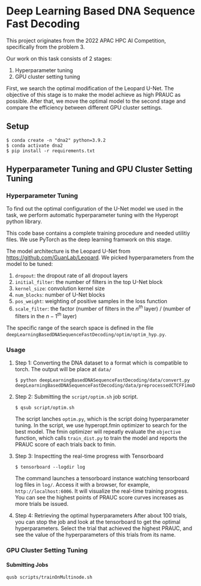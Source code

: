 # Deep Learning Based DNA Sequence Fast Decoding
This project originates from the 2022 APAC HPC AI Competition, specifically from the problem 3.

Our work on this task consists of 2 stages:
1. Hyperparameter tuning
2. GPU cluster setting tuning

First, we search the optimal modification of the Leopard U-Net. The objective of this stage is to make the model achieve as high PRAUC as possible. After that, we move the optimal model to the second stage and compare the efficiency between different GPU cluster settings. 
## Setup
```shell
$ conda create -n "dna2" python=3.9.2
$ conda activate dna2
$ pip install -r requirements.txt 
```
## Hyperparameter Tuning and GPU Cluster Setting Tuning
### Hyperparameter Tuning
To find out the optimal configuration of the U-Net model we used in the task, we perform automatic hyperparameter tuning with the Hyperopt python library.

This code base contains a complete training procedure and needed utilitiy files. We use PyTorch as the deep learning framwork on this stage.

The model architecture is the Leopard U-Net from https://github.com/GuanLab/Leopard. We picked hyperparameters from the model to be tuned:

1. `dropout`: the dropout rate of all dropout layers
2. `initial_filter`: the number of filters in the top U-Net block
3. `kernel_size`: convolution kernel size
4. `num_blocks`: number of U-Net blocks
5. `pos_weight`: weighting of positive samples in the loss function
6. `scale_filter`: the factor (number of filters in the $n^{th}$ layer) / (number of filters in the $n-1^{th}$ layer)

The specific range of the search space is defined in the file `deepLearningBasedDNASequenceFastDecoding/optim/optim_hyp.py`.
### Usage
1. Step 1: Converting the DNA dataset to a format which is compatible to torch. The output will be place at `data/`
    ```shell
    $ python deepLearningBasedDNASequenceFastDecoding/data/convert.py deepLearningBasedDNASequenceFastDecoding/data/preprocessedCTCFFimoData/
    ```
2. Step 2: Submitting the `script/optim.sh` job script. 
    ```
    $ qsub script/optim.sh
    ```
    The script lanches `optim.py`, which is the script doing hyperparameter tuning. In the script, we use hyperopt.fmin optimizer to search for the best model. The fmin optimizer will repeatly evaluate the `objective` function, which calls `train_dist.py` to train the model and reports the PRAUC score of each trials back to fmin.
3. Step 3: Inspectting the real-time progress with Tensorboard
    ```
    $ tensorboard --logdir log
    ```
    The command launches a tensorboard instance watching tensorboard log files in `log/`. Access it with a browser, for example, `http://localhost:6006`. It will visualize the real-time training progress. You can see the highest points of PRAUC score curves increases as more trials be issued.

4. Step 4: Retrieving the optimal hyperparameters
    After about 100 trials, you can stop the job and look at the tensorboard to get the optimal hyperparameters. Select the trial that achieved the highest PRAUC, and see the value of the hyperparameters of this trials from its name.
### GPU Cluster Setting Tuning
#### Submitting Jobs
```
qusb scripts/trainOnMultinode.sh
```